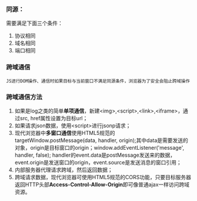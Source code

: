 ### 同源：
需要满足下面三个条件：
1. 协议相同
2. 域名相同
3. 端口相同

### 跨域通信
`JS进行DOM操作、通信时如果目标与当前窗口不满足同源条件，浏览器为了安全会阻止跨域操作`

### 跨域通信方法
1. 如果是log之类的简单**单项通信**，新建\<img\>,\<script\>,\<link\>,\<iframe\>，通过src, href属性设置为目标url；
2. 如果请求json数据，使用\<script\>进行jsonp请求；
3. 现代浏览器中**多窗口通信**使用HTML5规范的targetWindow.postMessage(data, handler, origin);其中data是需要发送的对象，origin是目标窗口的origin；window.addEventListener('message', handler, false); handler的event.data是postMessage发送来的数据，event.origin是发送窗口的origin，event.source是发送消息的窗口引用；
4. 内部服务器代理请求跨域，然后返回数据；
5. 跨域请求数据，现代浏览器可使用HTML5规范的CORS功能，只要目标服务器返回HTTP头部**Access-Control-Allow-Origin**即可像普通ajax一样访问跨域资源。